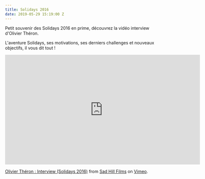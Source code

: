 ```yaml
---
title: Solidays 2016
date: 2019-05-29 15:19:00 Z
---
```


Petit souvenir des Solidays 2016 en prime, découvrez la vidéo interview d'Olivier Théron.

L'aventure Solidays, ses motivations, ses derniers challenges et nouveaux objectifs, il vous dit tout !

<iframe src="https://player.vimeo.com/video/182224985" width="640" height="360" frameborder="0" allow="autoplay; fullscreen" allowfullscreen></iframe>
<p><a href="https://vimeo.com/182224985">Olivier Th&eacute;ron : Interview (Solidays 2016)</a> from <a href="https://vimeo.com/sadhillfilms">Sad Hill Films</a> on <a href="https://vimeo.com">Vimeo</a>.</p>

